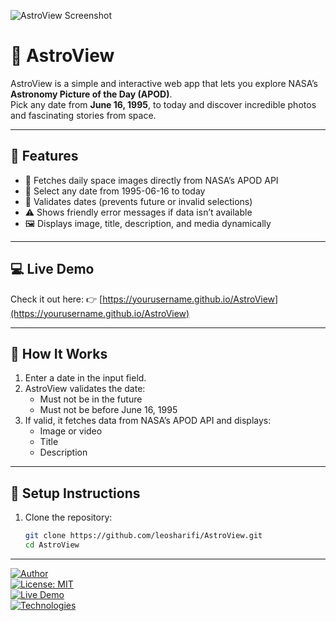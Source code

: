 ![AstroView Screenshot](path/to/your-screenshot.png)
# 🌌  AstroView



AstroView is a simple and interactive web app that lets you explore NASA’s **Astronomy Picture of the Day (APOD)**.  
Pick any date from **June 16, 1995**, to today and discover incredible photos and fascinating stories from space.

---

## 🚀 Features

- 🔭 Fetches daily space images directly from NASA’s APOD API  
- 📅 Select any date from 1995-06-16 to today  
- 🛑 Validates dates (prevents future or invalid selections)  
- ⚠️ Shows friendly error messages if data isn’t available  
- 🖼️ Displays image, title, description, and media dynamically  

---

## 💻 Live Demo  

Check it out here: 👉 [https://yourusername.github.io/AstroView](https://yourusername.github.io/AstroView)

---


## 🧠 How It Works

1. Enter a date in the input field.  
2. AstroView validates the date:
   - Must not be in the future  
   - Must not be before June 16, 1995  
3. If valid, it fetches data from NASA’s APOD API and displays:  
   - Image or video  
   - Title  
   - Description  

---



## 🧩 Setup Instructions

1. Clone the repository:  
   ```bash
   git clone https://github.com/leosharifi/AstroView.git
   cd AstroView

---
[![Author](https://img.shields.io/badge/Author-leosharifi-blue)](https://github.com/leosharifi)  
[![License: MIT](https://img.shields.io/badge/License-MIT-yellow.svg)](LICENSE)  
[![Live Demo](https://img.shields.io/badge/Live%20Demo-Click%20Here-brightgreen)](https://yourusername.github.io/AstroView)  
[![Technologies](https://img.shields.io/badge/Technologies-HTML5%20|%20CSS3%20|%20JavaScript-orange)](https://github.com/leosharifi/AstroView)
